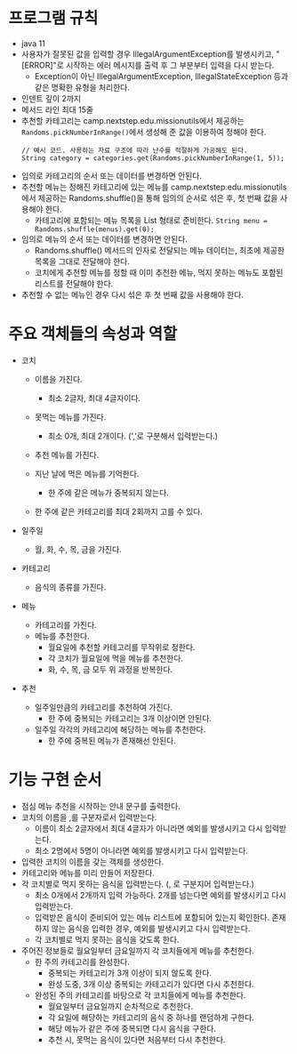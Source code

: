 # 프로그램 규칙
- java 11
- 사용자가 잘못된 값을 입력할 경우 IllegalArgumentException를 발생시키고, "[ERROR]"로 시작하는 에러 메시지를 출력 후 그 부분부터 입력을 다시 받는다.
  - Exception이 아닌 IllegalArgumentException, IllegalStateException 등과 같은 명확한 유형을 처리한다.
- 인덴트 깊이 2까지
- 메서드 라인 최대 15줄
- 추천할 카테고리는 camp.nextstep.edu.missionutils에서 제공하는 `Randoms.pickNumberInRange()`에서 생성해 준 값을 이용하여 정해야 한다.
  ```
  // 예시 코드. 사용하는 자료 구조에 따라 난수를 적절하게 가공해도 된다.
  String category = categories.get(Randoms.pickNumberInRange(1, 5));
  ```
- 임의로 카테고리의 순서 또는 데이터를 변경하면 안된다.
- 추천할 메뉴는 정해진 카테고리에 있는 메뉴를 camp.nextstep.edu.missionutils에서 제공하는 Randoms.shuffle()을 통해 임의의 순서로 섞은 후, 첫 번째 값을 사용해야 한다.
  - 카테고리에 포함되는 메뉴 목록을 List<String> 형태로 준비한다.
  `String menu = Randoms.shuffle(menus).get(0);`
- 임의로 메뉴의 순서 또는 데이터를 변경하면 안된다.
  - Randoms.shuffle() 메서드의 인자로 전달되는 메뉴 데이터는, 최초에 제공한 목록을 그대로 전달해야 한다.
  - 코치에게 추천할 메뉴를 정할 때 이미 추천한 메뉴, 먹지 못하는 메뉴도 포함된 리스트를 전달해야 한다.
- 추천할 수 없는 메뉴인 경우 다시 섞은 후 첫 번째 값을 사용해야 한다.

# 주요 객체들의 속성과 역할
- 코치
  - 이름을 가진다.
    - 최소 2글자, 최대 4글자이다.
  - 못먹는 메뉴를 가진다.
    - 최소 0개, 최대 2개이다. (','로 구분해서 입력받는다.)
  - 추천 메뉴를 가진다.

  - 지난 날에 먹은 메뉴를 기억한다.
    - 한 주에 같은 메뉴가 중복되지 않는다.
  - 한 주에 같은 카테고리를 최대 2회까지 고를 수 있다.

- 일주일
  - 월, 화, 수, 목, 금을 가진다.

- 카테고리
  - 음식의 종류를 가진다.

- 메뉴
  - 카테고리를 가진다.
  - 메뉴를 추천한다.
    - 월요일에 추천할 카테고리를 무작위로 정한다.
    - 각 코치가 월요일에 먹을 메뉴를 추천한다.
    - 화, 수, 목, 금 모두 위 과정을 반복한다.

- 추천
  - 일주일만큼의 카테고리를 추천하여 가진다.
    - 한 주에 중복되는 카테고리는 3개 이상이면 안된다.
  - 일주일 각각의 카테고리에 해당하는 메뉴를 추천한다.
    - 한 주에 중복된 메뉴가 존재해선 안된다.

# 기능 구현 순서
- 점심 메뉴 추천을 시작하는 안내 문구를 출력한다.
- 코치의 이름을 ,를 구분자로서 입력받는다.
  - 이름이 최소 2글자에서 최대 4글자가 아니라면 예외를 발생시키고 다시 입력받는다.
  - 최소 2명에서 5명이 아니라면 예외를 발생시키고 다시 입력받는다.
- 입력한 코치의 이름을 갖는 객체를 생성한다.
- 카테고리와 메뉴를 미리 만들어 저장한다.
- 각 코치별로 먹지 못하는 음식을 입력받는다. (, 로 구분지어 입력받는다.)
  - 최소 0개에서 2개까지 입력 가능하다. 2개를 넘는다면 예외를 발생시키고 다시 입력받는다.
  - 입력받은 음식이 준비되어 있는 메뉴 리스트에 포함되어 있는지 확인한다.
    존재하지 않는 음식을 입력한 경우, 예외를 발생시키고 다시 입력받는다.
  - 각 코치별로 먹지 못하는 음식을 갖도록 한다.
- 주어진 정보들로 월요일부터 금요일까지 각 코치들에게 메뉴를 추천한다.
  - 한 주의 카테고리를 완성한다.
    - 중복되는 카테고리가 3개 이상이 되지 않도록 한다.
    - 완성 도중, 3개 이상 중복되는 카테고리가 있다면 다시 추천한다.
  - 완성된 주의 카테고리를 바탕으로 각 코치들에게 메뉴를 추천한다.
    - 월요일부터 금요일까지 순차적으로 추천한다.
    - 각 요일에 해당하는 카테고리의 음식 중 하나를 랜덤하게 구한다.
    - 해당 메뉴가 같은 주에 중복되면 다시 음식을 구한다.
    - 추천 시, 못먹는 음식이 있다면 처음부터 다시 추천한다.
